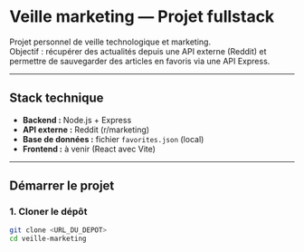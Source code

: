 # Veille marketing — Projet fullstack

Projet personnel de veille technologique et marketing.  
Objectif : récupérer des actualités depuis une API externe (Reddit) et permettre de sauvegarder des articles en favoris via une API Express.

---

## Stack technique

- **Backend :** Node.js + Express
- **API externe :** Reddit (r/marketing)
- **Base de données :** fichier `favorites.json` (local)
- **Frontend :** à venir (React avec Vite)

---

## Démarrer le projet

### 1. Cloner le dépôt

```bash
git clone <URL_DU_DEPOT>
cd veille-marketing
